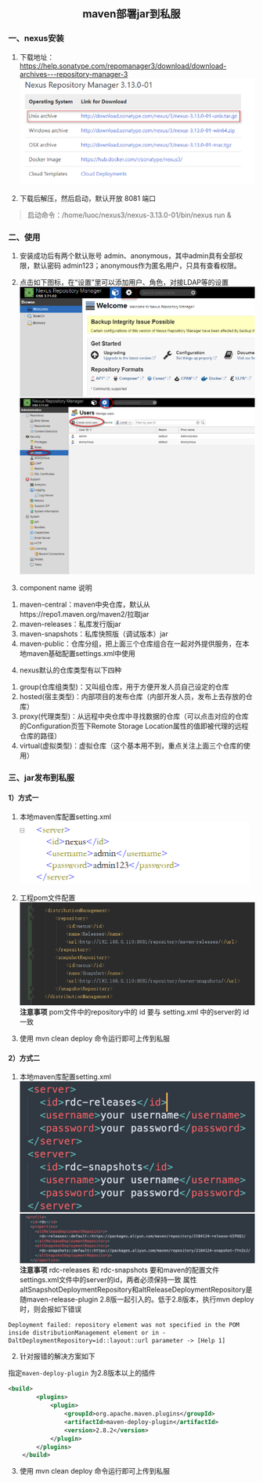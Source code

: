 ## <center>maven部署jar到私服</center>
### 一、nexus安装
1. 下载地址：https://help.sonatype.com/repomanager3/download/download-archives---repository-manager-3
![](../../images/maven/maven-01.png)

2. 下载后解压，然后启动，默认开放 8081 端口
> 启动命令：/home/luoc/nexus3/nexus-3.13.0-01/bin/nexus run &

### 二、使用
1. 安装成功后有两个默认账号 admin、anonymous，其中admin具有全部权限，默认密码 admin123；anonymous作为匿名用户，只具有查看权限。

2. 点击如下图标，在“设置”里可以添加用户、角色，对接LDAP等的设置
![](../../images/maven/maven-02.png)
![](../../images/maven/maven-03.png)

3. component name 说明
 1) maven-central：maven中央仓库，默认从https://repo1.maven.org/maven2/拉取jar
 2) maven-releases：私库发行版jar
 3) maven-snapshots：私库快照版（调试版本）jar
 4) maven-public：仓库分组，把上面三个仓库组合在一起对外提供服务，在本地maven基础配置settings.xml中使用

4. nexus默认的仓库类型有以下四种
 1) group(仓库组类型)：又叫组仓库，用于方便开发人员自己设定的仓库
 2) hosted(宿主类型)：内部项目的发布仓库（内部开发人员，发布上去存放的仓库）
 3) proxy(代理类型)：从远程中央仓库中寻找数据的仓库（可以点击对应的仓库的Configuration页签下Remote Storage Location属性的值即被代理的远程仓库的路径）
 4) virtual(虚拟类型)：虚拟仓库（这个基本用不到，重点关注上面三个仓库的使用）

### 三、jar发布到私服

#### 1）方式一

1. 本地maven库配置setting.xml
![](../../images/maven/maven-04.png)

2. 工程pom文件配置
![](../../images/maven/maven-05.png)
**注意事项**
pom文件中的repository中的 id 要与 setting.xml 中的server的 id 一致

3. 使用 mvn clean deploy 命令运行即可上传到私服

#### 2）方式二

1. 本地maven库配置setting.xml
![](../../images/maven/maven-06.png)
![](../../images/maven/maven-07.png)
**注意事项**
rdc-releases 和 rdc-snapshots 要和maven的配置文件settings.xml文件中的server的id，两者必须保持一致
属性altSnapshotDeploymentRepository和altReleaseDeploymentRepository是随maven-release-plugin 2.8版一起引入的。低于2.8版本，执行mvn deploy时，则会报如下错误

```
Deployment failed: repository element was not specified in the POM inside distributionManagement element or in -DaltDeploymentRepository=id::layout::url parameter -> [Help 1]
```

2. 针对报错的解决方案如下

指定`maven-deploy-plugin` 为2.8版本以上的插件

```xml
<build>
        <plugins>
            <plugin>
                <groupId>org.apache.maven.plugins</groupId>
                <artifactId>maven-deploy-plugin</artifactId>
                <version>2.8.2</version>
            </plugin>
        </plugins>
    </build>
```

3. 使用 mvn clean deploy 命令运行即可上传到私服
